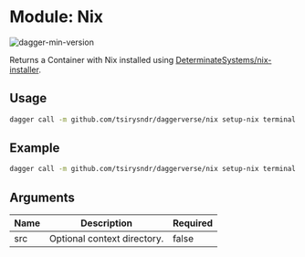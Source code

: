 # Module: Nix

![dagger-min-version](https://img.shields.io/badge/dagger%20version-v0.9.11-green)

Returns a Container with Nix installed using [DeterminateSystems/nix-installer](https://github.com/DeterminateSystems/nix-installer).

## Usage

```sh
dagger call -m github.com/tsirysndr/daggerverse/nix setup-nix terminal
```

## Example

```sh
dagger call -m github.com/tsirysndr/daggerverse/nix setup-nix terminal
```

## Arguments

| Name | Description                                                    | Required |
| ---- | -------------------------------------------------------------- | -------- |
| src  | Optional context directory. | false    |
